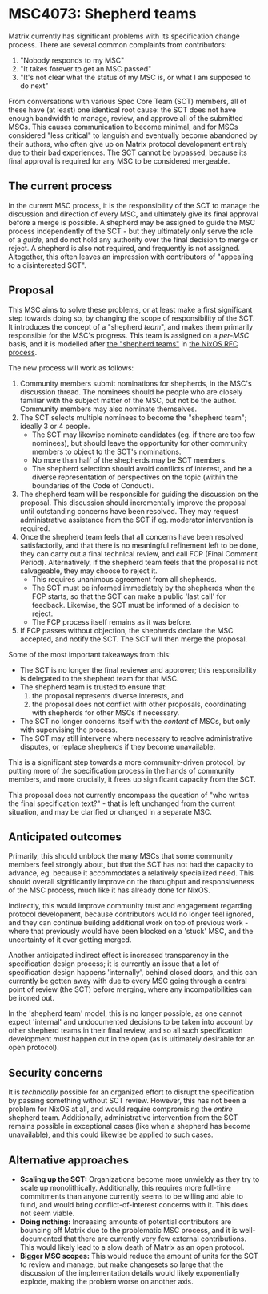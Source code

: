 # MSC4073: Shepherd teams

Matrix currently has significant problems with its specification change process. There are several common complaints
from contributors:

1. "Nobody responds to my MSC"
2. "It takes forever to get an MSC passed"
3. "It's not clear what the status of my MSC is, or what I am supposed to do next"

From conversations with various Spec Core Team (SCT) members, all of these have (at least) one identical root cause:
the SCT does not have enough bandwidth to manage, review, and approve all of the submitted MSCs. This causes
communication to become minimal, and for MSCs considered "less critical" to languish and eventually become abandoned
by their authors, who often give up on Matrix protocol development entirely due to their bad experiences. The SCT
cannot be bypassed, because its final approval is required for any MSC to be considered mergeable.

## The current process

In the current MSC process, it is the responsibility of the SCT to manage the discussion and direction of every MSC,
and ultimately give its final approval before a merge is possible. A shepherd may be assigned to guide the MSC
process independently of the SCT - but they ultimately only serve the role of a *guide*, and do not hold any
authority over the final decision to merge or reject. A shepherd is also not required, and frequently is not
assigned. Altogether, this often leaves an impression with contributors of "appealing to a disinterested SCT".

## Proposal

This MSC aims to solve these problems, or at least make a first significant step towards doing so, by changing the
scope of responsibility of the SCT. It introduces the concept of a "shepherd *team*", and makes them primarily
responsible for the MSC's progress. This team is assigned on a *per-MSC* basis, and it is modelled after
[the "shepherd teams"](https://github.com/NixOS/rfcs/blob/master/rfcs/0036-rfc-process-team-amendment.md) in
[the NixOS RFC process](https://github.com/NixOS/rfcs#readme).

The new process will work as follows:

1. Community members submit nominations for shepherds, in the MSC's discussion thread. The nominees should be people
   who are closely familiar with the subject matter of the MSC, but not be the author. Community members may also
   nominate themselves.
2. The SCT selects multiple nominees to become the "shepherd team"; ideally 3 or 4 people.
	- The SCT may likewise nominate candidates (eg. if there are too few nominees), but should leave the opportunity
	  for other community members to object to the SCT's nominations.
	- No more than half of the shepherds may be SCT members.
	- The shepherd selection should avoid conflicts of interest, and be a diverse representation of perspectives on
	  the topic (within the boundaries of the Code of Conduct).
3. The shepherd team will be responsible for guiding the discussion on the proposal. This discussion should
   incrementally improve the proposal until outstanding concerns have been resolved. They may request administrative
   assistance from the SCT if eg. moderator intervention is required.
4. Once the shepherd team feels that all concerns have been resolved satisfactorily, and that there is no meaningful
   refinement left to be done, they can carry out a final technical review, and call FCP (Final Comment Period). Alternatively, if the shepherd team feels that the proposal is not salvageable, they may choose to reject it.
	- This requires unanimous agreement from all shepherds.
	- The SCT must be informed immediately by the shepherds when the FCP starts, so that the SCT can make a public
	  'last call' for feedback. Likewise, the SCT must be informed of a decision to reject.
	- The FCP process itself remains as it was before.
5. If FCP passes without objection, the shepherds declare the MSC accepted, and notify the SCT. The SCT will then
   merge the proposal.

Some of the most important takeaways from this:

- The SCT is no longer the final reviewer and approver; this responsibility is delegated to the shepherd team for
  that MSC.
- The shepherd team is trusted to ensure that:
	1. the proposal represents diverse interests, and
	2. the proposal does not conflict with other proposals, coordinating with shepherds for other MSCs if necessary.
- The SCT no longer concerns itself with the *content* of MSCs, but only with supervising the process.
- The SCT may still intervene where necessary to resolve administrative disputes, or replace shepherds if they become
  unavailable.

This is a significant step towards a more community-driven protocol, by putting more of the specification process in
the hands of community members, and more crucially, it frees up significant capacity from the SCT.

This proposal does not currently encompass the question of "who writes the final specification text?" - that is left
unchanged from the current situation, and may be clarified or changed in a separate MSC.

## Anticipated outcomes

Primarily, this should unblock the many MSCs that some community members feel strongly about, but that the SCT has
not had the capacity to advance, eg. because it accommodates a relatively specialized need. This should overall
significantly improve on the throughput and responsiveness of the MSC process, much like it has already done for
NixOS.

Indirectly, this would improve community trust and engagement regarding protocol development, because contributors
would no longer feel ignored, and they can continue building additional work on top of previous work - where that
previously would have been blocked on a 'stuck' MSC, and the uncertainty of it ever getting merged.

Another anticipated indirect effect is increased transparency in the specification design process; it is currently an
issue that a lot of specification design happens 'internally', behind closed doors, and this can currently be gotten
away with due to every MSC going through a central point of review (the SCT) before merging, where any 
incompatibilities can be ironed out.

In the 'shepherd team' model, this is no longer possible, as one cannot expect 'internal' and undocumented decisions
to be taken into account by other shepherd teams in their final review, and so all such specification development
*must* happen out in the open (as is ultimately desirable for an open protocol).

## Security concerns

It is *technically* possible for an organized effort to disrupt the specification by passing something without SCT
review. However, this has not been a problem for NixOS at all, and would require compromising the *entire* shepherd
team. Additionally, administrative intervention from the SCT remains possible in exceptional cases (like when a
shepherd has become unavailable), and this could likewise be applied to such cases.

## Alternative approaches

- __Scaling up the SCT:__ Organizations become more unwieldy as they try to scale up monolithically. Additionally,
  this requires more full-time commitments than anyone currently seems to be willing and able to fund, and would
  bring conflict-of-interest concerns with it. This does not seem viable.
- __Doing nothing:__ Increasing amounts of potential contributors are bouncing off Matrix due to the problematic MSC
  process, and it is well-documented that there are currently very few external contributions. This would likely lead
  to a slow death of Matrix as an open protocol.
- __Bigger MSC scopes:__ This would reduce the amount of units for the SCT to review and manage, but make changesets
  so large that the discussion of the implementation details would likely exponentially explode, making the problem
  worse on another axis.
